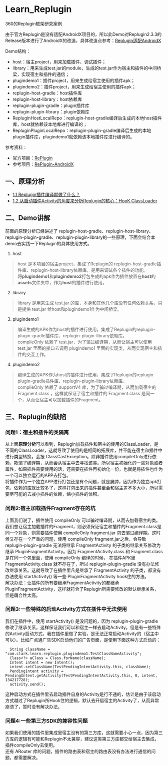 # Learn_Replugin

360的Replugin框架研究案例 

由于官方Replugin是没有适配AndroidX项目的，所以此Demo对Replugin2.3.3的Release版本进行了AndroidX的改造，具体改造点参考：[Replugin适配AndroidX](README0_1.md)

Demo结构：
* host：宿主project，用来加载插件、调试插件；
* library：用来生成test.jar的module，生成的test.jar作为宿主和插件的中间桥梁，实现宿主和插件的通信；
* plugindemo1：插件project，用来生成给宿主使用的插件apk；
* plugindemo2：插件project，用来生成给宿主使用的插件apk；
* replugin-host-gradle：host插件库
* replugin-host-library：host依赖库
* replugin-plugin-gradle：plugin插件库
* replugin-plugin-library：plugin依赖库
* RepluginHostLocalRepo：replugin-host-gradle编译后生成的本地host插件库，host就依赖该本地库进行编译的；
* RepluginPluginLocalRepo：replugin-plugin-gradle编译后生成的本地plugin插件库，plugindemo1就依赖该本地插件库进行编译的。

参考资料：
* 官方项目：[RePlugin](https://github.com/Qihoo360/RePlugin)
* 参考项目：[RePlugin-AndroidX](https://github.com/froyohuang/RePlugin-AndroidX)


## 一、原理分析

* [1.1  Replugin插件编译期做了什么？](README1_1.md)
* [1.2  从启动插件Activity的角度来分析Replugin的核心：HooK ClassLoader](README1_2.md)

## 二、Demo讲解
前面的原理分析已经讲述了 replugin-host-gradle、replugin-host-library、replugin-plugin-gradle、replugin-plugin-library的一些原理，下面会结合本demo去实践一下Replugin的具体使用方式。

1. host 
> host 是本项目的宿主project，集成了Replugin的 replugin-host-gradle插件库、replugin-host-library依赖库，是用来调试各个插件的功能。   
> 将**plugindemo1**和**plugindemo2**打包生成的apk作为插件放置在**host**的**assets**文件夹中，作为**host**的插件进行使用。


2. library
> library 是用来生成 test.jar 的库，本身和其他几个库没有任何依赖关系，只是提供 test.jar 给host和plugindemo1作为中间桥梁。


3. plugindemo1
> 编译生成的APK作为host的插件进行使用，集成了Replugin的replugin-plugin-gradle插件库、replugin-plugin-library依赖库。  
> complieOnly 依赖了 test.jar，为了骗过编译期，从而让宿主可以使用 test.jar 里面的接口去调用 plugindemo1 里面的实现类，从而实现宿主和插件的交互工作。

4. plugindemo2
> 编译生成的APK作为host的插件进行使用，集成了Replugin的replugin-plugin-gradle插件库、replugin-plugin-library依赖库。  
> complieOnly 依赖了 supportV4 库，为了骗过编译期，从而加载宿主的 Fragment.class ，这样就保证了宿主和插件的 Fragment.class 是同一个，从而让宿主可以加载插件的Fragment。


## 三、Replugin的缺陷

### 问题1：宿主和插件的类隔离
从上面**原理分析**可以看到，Replugin加载插件和宿主的使用的ClassLoader，是不同的ClassLoader，这就导致了使用的是相同的拓展库，并不能在宿主和插件中进行类型转换，会报 ClassCastException。除非插件使用compileOnly进行依赖，欺骗了编译期，从而会从宿主中去寻找该类。所以宿主初始化的一些对象或者属性，如果插件需要使用的话，还需要在插件再初始化一份，也就是将插件也作为一个可以独立运行的APP去打包。  
将插件作为一个独立APP进行打包还是有个问题，就是臃肿，因为作为独立apk打包，依赖的库就比较多了，这样打包出来的插件甚至会和宿主差不多大小，所以需要尽可能的去减小插件的依赖，缩小插件的体积。

### 问题2:宿主加载插件Fragment存在的坑
上面我们说了，插件使用 compileOnly 可以骗过编译期，从而去加载宿主的类。我们想让宿主加载插件的Fragment，则必须保证宿主和插件的Fragment.class是同一个对象，则需要插件使用 compileOnly fragment.jar 包去骗过编译期。这时候又存在一个严重的问题，使用 compileOnly fragment.jar之后，会导致 replugin-plugin-gradle 无法将继承 FragmentActivity 的子类的继承关系修改为继承 PluginFragmentActivity。因为 FragmentActivity.class 和 Fragment.class 是在同一个包里面，使用 compileOnly 编译的时候， 在插件APK里 FragmentActivity.class 就不存在了，所以 replugin-plugin-gradle 没有办法修改继承关系。这就导致了在插件里凡是继承了 FragmentActivity 的子类，都没有办法使用 startActivity() 等一些 PluginFragmentActivity hook住的方法。  
解决办法：让插件的所有要继承FragmentActivity的都继承 PluginFragmentActivity，这样就符合了Replugin所需要修改的默认继承关系，但是耦合性太高。

### 问题3:一些特殊的启动Activity方式在插件中无法使用
我们在插件中，使用 startActivity() 是没问题的，因为 replugin-plugin-gradle 修改了继承关系，这样保证我们可以和宿主一样去启动Activity。但是有一些特殊的Activity启动方式，我在插件里做了实验，是无法正常启动Activity的（宿主中可以）。比如广点通广告SDK启动他们的广告页面，是使用下面这种方式启动的：
```
  String className = "com.clark.learn.replugin.plugindemo1.TestClassNameActivity";
  Class<?> aClass = Class.forName(className);
  Intent intent = new Intent();
  intent.setClassName(TestPendingIntentActivity.this, className);
  PendingIntent activity = PendingIntent.getActivity(TestPendingIntentActivity.this, 0, intent, 134217728);
  activity.send();
```
这种启动方式在插件里去启动插件自身的Activity是行不通的，估计是由于该启动方式越过了Replugin所Hook住的逻辑，默认去开启宿主的Activity了，从而异常崩溃了，暂时没有解决办法。

### 问题4:一些第三方SDK的兼容性问题
如果我们使用的插件里集成里宿主没有的第三方库，这就需要小心一点，因为第三方库的逻辑有可能和Replugin不太兼容，建议这类第三方库都交给宿主去集成，插件compileOnly去使用。  
还有 ARouter 库的问题，插件的路由表和宿主的路由表没有办法进行通信的问题，都需要解决。











